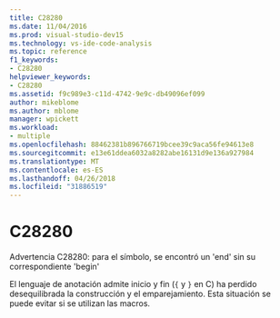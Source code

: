 ```yaml
---
title: C28280
ms.date: 11/04/2016
ms.prod: visual-studio-dev15
ms.technology: vs-ide-code-analysis
ms.topic: reference
f1_keywords:
- C28280
helpviewer_keywords:
- C28280
ms.assetid: f9c989e3-c11d-4742-9e9c-db49096ef099
author: mikeblome
ms.author: mblome
manager: wpickett
ms.workload:
- multiple
ms.openlocfilehash: 88462381b896766719bcee39c9aca56fe94613e8
ms.sourcegitcommit: e13e61ddea6032a8282abe16131d9e136a927984
ms.translationtype: MT
ms.contentlocale: es-ES
ms.lasthandoff: 04/26/2018
ms.locfileid: "31886519"
---
```

# <a name="c28280"></a>C28280
Advertencia C28280: para el símbolo, se encontró un 'end' sin su correspondiente 'begin'

 El lenguaje de anotación admite inicio y fin (`{` y `}` en C) ha perdido desequilibrada la construcción y el emparejamiento. Esta situación se puede evitar si se utilizan las macros.